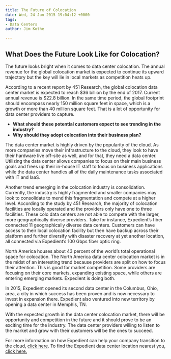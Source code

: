 ```yaml
---
title: The Future of Colocation
date: Wed, 24 Jun 2015 19:04:12 +0000
tags:
- Data Centers
author: Jim Kothe

---
```

## What Does the Future Look Like for Colocation?

The future looks bright when it comes to data center colocation. The annual revenue for the global colocation market is expected to continue its upward trajectory but the key will lie in local markets as competition heats up.

According to a recent report by 451 Research, the global colocation data center market is expected to reach $36 billion by the end of 2017. Current annual revenue is $22.8 billion. In the same time period, the global footprint should encompass nearly 150 million square feet in space, which is a growth or more than 40 million square feet. That is a lot of opportunity for data center providers to capture.

* **What should these potential customers expect to see trending in the industry?**
* **Why should they adopt colocation into their business plan?**

The data center market is highly driven by the popularity of the cloud. As more companies move their infrastructure to the cloud, they look to have their hardware live off-site as well, and for that, they need a data center. Utilizing the data center allows companies to focus on their main business goals and frees up their in-house IT staff to focus on business applications while the data center handles all of the daily maintenance tasks associated with IT and IaaS.

Another trend emerging in the colocation industry is consolidation. Currently, the industry is highly fragmented and smaller companies may look to consolidate to mend this fragmentation and compete at a higher level. According to the study by 451 Research, the majority of colocation facilities are locally operated and the providers only have one to three facilities. These colo data centers are not able to compete with the larger, more geographically diverse providers. Take for instance, Expedient’s fiber connected 11 geographically diverse data centers. Customers can have access to their local colocation facility but then have backup across their platform and further diversify with disaster recovery at yet another location, all connected via Expedient’s 100 Gbps fiber optic ring.

North America houses about 43 percent of the world’s total operational space for colocation. The North America data center colocation market is in the midst of an interesting trend because providers are split on how to focus their attention. This is good for market competition. Some providers are focusing on their core markets, expanding existing space, while others are entering emerging markets. Expedient is doing both.

In 2015, Expedient opened its second data center in the Columbus, Ohio, area, a city in which success has been proven and is now necessary to invest in expansion there. Expedient also ventured into new territory by opening a data center in Memphis, TN.

With the expected growth in the data center colocation market, there will be opportunity and competition in the future and it should prove to be an exciting time for the industry. The data center providers willing to listen to the market and grow with their customers will be the ones to succeed.

For more information on how Expedient can help your company transition to the cloud, [click here](https://www.expedient.com/cloud-computing/private-virtual-colocation/). To find the Expedient data center location nearest you, [click here.](https://www.expedient.com/the-data-centers/)